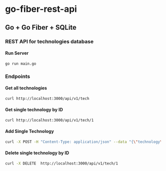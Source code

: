 # go-fiber-rest-api

## Go + Go Fiber + SQLite

### REST API for technologies database

#### Run Server

```bash
go run main.go
```

### Endpoints

#### Get all technologies

```bash
curl http://localhost:3000/api/v1/tech
```

#### Get single technology by ID

```bash
curl http://localhost:3000/api/v1/tech/1
```

#### Add Single Technology

```bash
curl -X POST -H "Content-Type: application/json" --data "{\"technology\":\"Go\", \"category\":\"System Level Language\", \"note\": \"Server Programming Language by Google\"}" http://localhost:3000/api/v1/tech
```

#### Delete single technology by ID

```bash
curl -X DELETE  http://localhost:3000/api/v1/tech/1
```
